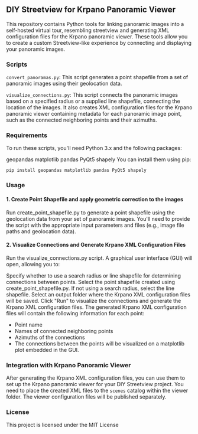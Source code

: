 ## DIY Streetview for Krpano Panoramic Viewer
This repository contains Python tools for linking panoramic images into a self-hosted virtual tour, resembling streetview and generating XML configuration files for the Krpano panoramic viewer. These tools allow you to create a custom Streetview-like experience by connecting and displaying your panoramic images.

### Scripts
`convert_panoramas.py`: This script generates a point shapefile from a set of panoramic images using their geolocation data.

`visualize_connections.py`: This script connects the panoramic images based on a specified radius or a supplied line shapefile, connecting the location of the images. It also creates XML configuration files for the Krpano panoramic viewer containing metadata for each panoramic image point, such as the connected neighboring points and their azimuths.

### Requirements
To run these scripts, you'll need Python 3.x and the following packages:

geopandas
matplotlib
pandas
PyQt5
shapely
You can install them using pip:

`pip install geopandas matplotlib pandas PyQt5 shapely`

### Usage
#### 1. Create Point Shapefile and apply geometric correction to the images
Run create_point_shapefile.py to generate a point shapefile using the geolocation data from your set of panoramic images. You'll need to provide the script with the appropriate input parameters and files (e.g., image file paths and geolocation data).

#### 2. Visualize Connections and Generate Krpano XML Configuration Files
Run the visualize_connections.py script. A graphical user interface (GUI) will open, allowing you to:

Specify whether to use a search radius or line shapefile for determining connections between points.
Select the point shapefile created using create_point_shapefile.py.
If not using a search radius, select the line shapefile.
Select an output folder where the Krpano XML configuration files will be saved.
Click "Run" to visualize the connections and generate the Krpano XML configuration files.
The generated Krpano XML configuration files will contain the following information for each point:

* Point name
* Names of connected neighboring points
* Azimuths of the connections
* The connections between the points will be visualized on a matplotlib plot embedded in the GUI.

### Integration with Krpano Panoramic Viewer
After generating the Krpano XML configuration files, you can use them to set up the Krpano panoramic viewer for your DIY Streetview project. You need to place the created XML files to the `scenes` catalog within the viewer folder. The viewer configuration files will be published separately.

### License
This project is licensed under the MIT License
